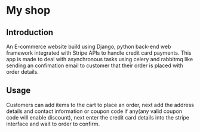 # My shop

## Introduction
An E-commerce website build using Django, python back-end web framework integrated with Stripe APIs to handle credit card payments.
This app is made to deal with asynchronous tasks using celery and rabbitmq like sending an confimation email to customer that their order is 
placed with order details.

## Usage
Customers can add items to the cart to place an order, next add the address details and contact information or coupon code if any(any valid coupon code 
will enable discount), next enter the credit card details into the stripe interface and wait to order to confirm.
